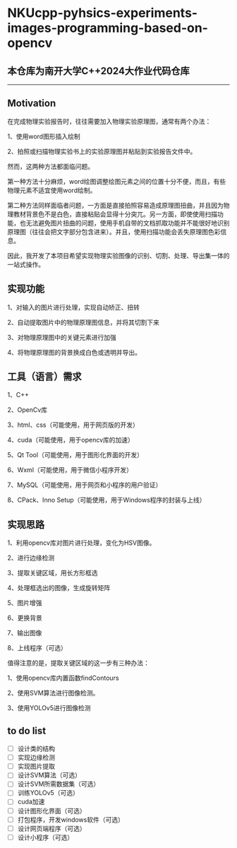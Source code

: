# NKUcpp-pyhsics-experiments-images-programming-based-on-opencv
## 本仓库为南开大学C++2024大作业代码仓库
---
## Motivation
在完成物理实验报告时，往往需要加入物理实验原理图，通常有两个办法：

1、使用word图形插入绘制

2、拍照或扫描物理实验书上的实验原理图并粘贴到实验报告文件中。

然而，这两种方法都面临问题。

第一种方法十分麻烦，word绘图调整绘图元素之间的位置十分不便，而且，有些物理元素不适宜使用word绘制。

第二种方法同样面临者问题，一方面是直接拍照容易造成原理图扭曲，并且因为物理教材背景色不是白色，直接粘贴会显得十分突兀。另一方面，即使使用扫描功能，也无法避免图片扭曲的问题，使用手机自带的文档抓取功能并不能很好地识别原理图（往往会把文字部分包含进来）。并且，使用扫描功能会丢失原理图色彩信息。

因此，我开发了本项目希望实现物理实验图像的识别、切割、处理、导出集一体的一站式操作。
## 实现功能
1、对输入的图片进行处理，实现自动矫正、扭转

2、自动提取图片中的物理原理图信息，并将其切割下来

3、对物理原理图中的关键元素进行加强

4、将物理原理图的背景换成白色或透明并导出。
## 工具（语言）需求
1、C++

2、OpenCv库

3、html、css（可能使用，用于网页版的开发）

4、cuda（可能使用，用于opencv库的加速）

5、Qt Tool（可能使用，用于图形化界面的开发）

6、Wxml（可能使用，用于微信小程序开发）

7、MySQL（可能使用，用于网页和小程序的用户验证）

8、CPack、Inno Setup（可能使用，用于Windows程序的封装与上线）
## 实现思路
1、利用opencv库对图片进行处理，变化为HSV图像。

2、进行边缘检测

3、提取关键区域，用长方形框选

4、处理框选出的图像，生成旋转矩阵

5、图片增强

6、更换背景

7、输出图像

8、上线程序（可选）

值得注意的是，提取关键区域的这一步有三种办法：

1、使用opencv库内置函数findContours

2、使用SVM算法进行图像检测。

3、使用YOLOv5进行图像检测

## to do list
- [  ] 设计类的结构
- [  ] 实现边缘检测
- [  ] 实现图片提取
- [  ] 设计SVM算法（可选）
- [  ] 设计SVM所需数据集（可选）
- [  ] 训练YOLOv5（可选）
- [  ] cuda加速
- [  ] 设计图形化界面（可选）
- [  ] 打包程序，开发windows软件（可选）
- [  ] 设计网页端程序（可选）
- [  ] 设计小程序（可选）